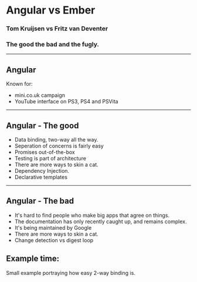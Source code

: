 # Angular vs Ember
### Tom Kruijsen vs Fritz van Deventer
### The good the bad and the fugly.

---

## Angular
Known for: 
* mini.co.uk campaign
* YouTube interface on PS3, PS4 and PSVita

---



## Angular - The good

* Data binding, two-way all the way.
* Seperation of concerns is fairly easy
* Promises out-of-the-box
* Testing is part of architecture
* There are more ways to skin a cat.
* Dependency Injection.
* Declarative templates
---

## Angular - The bad

* It's hard to find people who make big apps that agree on things.
* The documentation has only recently caught up, and remains complex.
* It's being maintained by Google
* There are more ways to skin a cat.
* Change detection vs digest loop

## Example time:
Small example portraying how easy 2-way binding is.
